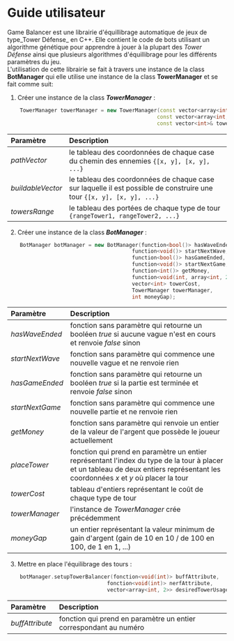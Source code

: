 # Guide utilisateur

Game Balancer est une librairie d'équillibrage automatique de jeux de type_Tower Défense_ en C++. Elle contient le code de bots utilisant un algorithme génétique pour apprendre à jouer à la plupart des _Tower Défense_ ainsi que plusieurs algorithmes d'équillibrage pour les différents paramètres du jeu.  
L'utilisation de cette librairie se fait à travers une instance de la class **BotManager** qui elle utilise une instance de la class **TowerManager** et se fait comme suit:

1. Créer une instance de la class _**TowerManager**_ :
```Cpp
	TowerManager towerManager = new TowerManager(const vector<array<int, 2>>& pathVector,
												const vector<array<int, 2>>& buildableVector,
												const vector<int>& towersRange);
```
| Paramètre | Description	|
| :-----	| :---------	|
| _pathVector_	| le tableau des coordonnées de chaque case du chemin des ennemies `{[x, y], [x, y], ...}`	|
| _buildableVector_	| le tableau des coordonnées de chaque case sur laquelle il est possible de construire une tour `{[x, y], [x, y], ...}`	|
| _towersRange_	| le tableau des portées de chaque type de tour `{rangeTower1, rangeTower2, ...}`	|

2. Créer une instance de la class _**BotManager**_ :
```Cpp
	BotManager botManager = new BotManager(function<bool()> hasWaveEnded,
										function<void()> startNextWave,
										function<bool()> hasGameEnded,
										function<void()> startNextGame,
										function<int()> getMoney,
										function<void(int, array<int, 2>)> placeTower,
										vector<int> towerCost,
										TowerManager towerManager,
										int moneyGap);
```
| Paramètre | Description	|
| :-----	| :---------	|
| _hasWaveEnded_	| fonction sans paramètre qui retourne un booléen _true_ si aucune vague n'est en cours et renvoie _false_ sinon	|
| _startNextWave_	| fonction sans paramètre qui commence une nouvelle vague et ne renvoie rien	|
| _hasGameEnded_	| fonction sans paramètre qui retourne un booléen _true_ si la partie est terminée et renvoie _false_ sinon	|
| _startNextGame_	| fonction sans paramètre qui commence une nouvelle partie et ne renvoie rien	|
| _getMoney_	| fonction sans paramètre qui renvoie un entier de la valeur de l'argent que possède le joueur actuellement	|
| _placeTower_	| fonction qui prend en paramètre un entier représentant l'index du type de la tour à placer et un tableau de deux entiers représentant les coordonnées _x_ et _y_ où placer la tour 	|
| _towerCost_	| tableau d'entiers représentant le coût de chaque type de tour	|
| _towerManager_	| l'instance de _TowerManager_ crée précédemment	|
| _moneyGap_	| un entier représentant la valeur minimum de gain d'argent (gain de 10 en 10 / de 100 en 100, de 1 en 1, ...)	|

3. Mettre en place l'équilibrage des tours :
```Cpp
	botManager.setupTowerBalancer(fonction<void(int)> buffAttribute,
								fonction<void(int)> nerfAttribute,
								vector<array<int, 2>> desiredTowerUsageRange);
```
| Paramètre | Description	|
| :-----	| :---------	|
| _buffAttribute_	| fonction qui prend en paramètre un entier correspondant au numéro